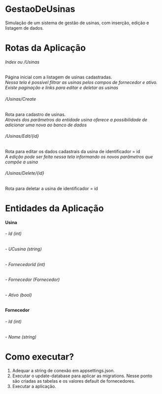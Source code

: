 # GestaoDeUsinas
Simulação de um sistema de gestão de usinas, com inserção, edição e listagem de dados.

# Rotas da Aplicação
###### Index ou /Usinas
Página inicial com a listagem de usinas cadastradas.<br>
_Nessa tela é possível filtrar as usinas pelos campos de fornecedor e ativo. Existe paginação e links para editar e deletar as usinas_

###### /Usinas/Create
Rota para cadastro de usinas.<br>
_Através dos parâmetros da entidade usina oferece a possibilidade de adicionar uma nova ao banco de dados_

###### /Usinas/Edit/{id}
Rota para editar os dados cadastrais da usina de identificador = id<br>
_A edição pode ser feita nessa tela informando os novos parâmetros que compõe a usina_

###### /Usinas/Delete/{id}
Rota para deletar a usina de identificador = id<br>

# Entidades da Aplicação
#### Usina
###### - Id (int)
###### - UCusina (string)
###### - FornecedorId (int)
###### - Fornecedor (Fornecedor)
###### - Ativo (bool)

#### Fornecedor
###### - Id (int)
###### - Nome (string)

# Como executar?
1. Adequar a string de conexão em appsettings.json.
2. Executar o update-database para aplicar as migrations. Nesse ponto são criadas as tabelas e os valores default de fornecedores.
3. Executar a aplicação.
